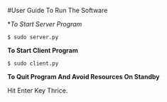 #User Guide To Run The Software

**To Start Server Program*

```$ sudo server.py```

**To Start Client Program**

```$ sudo client.py```

**To Quit Program And Avoid Resources On Standby**

Hit Enter Key Thrice.


